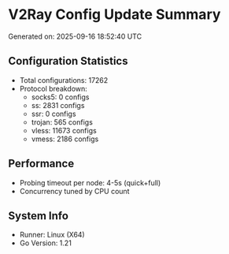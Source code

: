 # V2Ray Config Update Summary
Generated on: 2025-09-16 18:52:40 UTC

## Configuration Statistics
- Total configurations: 17262
- Protocol breakdown:
  - socks5: 0 configs
  - ss: 2831 configs
  - ssr: 0 configs
  - trojan: 565 configs
  - vless: 11673 configs
  - vmess: 2186 configs

## Performance
- Probing timeout per node: 4-5s (quick+full)
- Concurrency tuned by CPU count

## System Info
- Runner: Linux (X64)
- Go Version: 1.21

